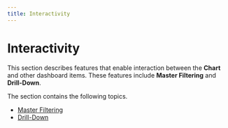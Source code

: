 ```yaml
---
title: Interactivity
---
```

# Interactivity
This section describes features that enable interaction between the **Chart** and other dashboard items. These features include **Master Filtering** and **Drill-Down**.

The section contains the following topics.
* [Master Filtering](interactivity/master-filtering.md)
* [Drill-Down](interactivity/drill-down.md)